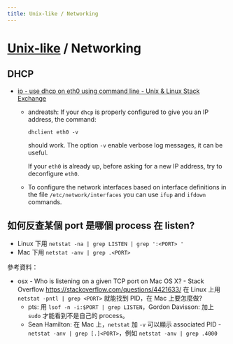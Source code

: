 ```yaml
---
title: Unix-like / Networking
---
```

# [Unix-like](unix.md) / Networking

## DHCP

  - [ip \- use dhcp on eth0 using command line \- Unix & Linux Stack Exchange](https://unix.stackexchange.com/questions/319740/use-dhcp-on-eth0-using-command-line)

      - andreatsh: If your `dhcp` is properly configured to give you an IP address, the command:

            dhclient eth0 -v

        should work. The option `-v` enable verbose log messages, it can be useful.

        If your `eth0` is already up, before asking for a new IP address, try to deconfigure `eth0`.

      - To configure the network interfaces based on interface definitions in the file `/etc/network/interfaces` you can use `ifup` and `ifdown` commands.

## 如何反查某個 port 是哪個 process 在 listen?

  - Linux 下用 `netstat -na | grep LISTEN | grep ':<PORT> '`
  - Mac 下用 `netstat -anv | grep .<PORT>`

參考資料：

  - osx - Who is listening on a given TCP port on Mac OS X? - Stack Overflow https://stackoverflow.com/questions/4421633/ 在 Linux 上用 `netstat -pntl | grep <PORT>` 就能找到 PID，在 Mac 上要怎麼做?
      - pts: 用 `lsof -n -i:$PORT | grep LISTEN`，Gordon Davisson: 加上 `sudo` 才能看到不是自己的 process。
      - Sean Hamilton: 在 Mac 上，`netstat` 加 `-v` 可以顯示 associated PID - `netstat -anv | grep [.]<PORT>`，例如 `netstat -anv | grep .4000`

